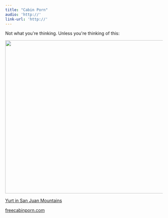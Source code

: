 ```yaml
---
title: "Cabin Porn"
audio: 'http://'
link-url: 'http://'
---
```

<p>Not what you're thinking. Unless you're thinking of this:</p>
<p><img src="https://chrisenns.com/wp-content/uploads/2012/03/yurt-725x489.jpg" alt="" title="yurt" width="725" height="489" class="aligncenter size-large wp-image-20166" /></p>
<p><a href="http://freecabinporn.com/post/18512029166/yurt-in-san-juan-mountains-between-ouray-and">Yurt in San Juan Mountains</a></p>
<p><a href="http://freecabinporn.com">freecabinporn.com</a></p>
